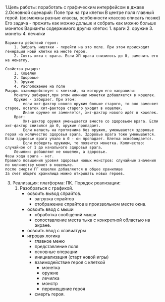 1.Цель работы:
	поработать с графическим интерфейсом в джаве
2.Основной сценарий:
	Поле три на три клетки
	В центре поля главный герой. (возможны разные классы, особенности классов описать позже)
	Его задача - прожить как можно дольше и собрать как можно больше монеток
	Варианты содержимого других клеток:
		1. враги
		2. оружие 
		3. монеты
  		4. лечилки
		
	Варианты действий героя:
		1. Забрать ништяки - перейти на это поле. При этом происходит генерация новй клетки на месте героя.
		2. Снять хиты с врага. Если ХП врага снизилось до 0, заменить его на монетку.
		
	Свойства рыцаря:
		1. Кошелек
		2. Здоровье
		3. Оружие
		4. Расположение на поле
	Рыцарь взаимодействует с клеткой, на которую его направили: 
		Монетку забирает,при этом номинал монетки добавляется в кошелек.
		Оружие - забирает. При этом:
			если хит-фактор нового оружия больше старого, то оно заменяет старое, остаток хит-фактора старого уходит в кошелек.
			Иначе оружие не заменяется, хит-фактор нового идёт в кошелек.
		Враг:
			Хит-фактор оружия уменьшается вместе со здоровьем врага. Если хит-фактор снизился до 0, оружие пропадает.
			Если напасть на противника без оружия, уменьшается здоровье героя на количество здоровья врага. Здоровье врага тоже уменьшается. Если здоровье врага упало в 0 - он пропадает. Клетка освобождается.
			Если победить оружием, то появится монетка. Количество: случайное от 1 до начального здоровья врага.
		Лечилки: добавляют не кошелек, а здоровье.
	Фазы хода врага - нет.
	Правило повышения уровня здоровья новых монстров: случайные значения по количеству монет в кошельке.
	после смерти ГГ кошелек добавляется в общее хранилише
	За счет общего хранилища можно открывать новых героев.
3. Реализация:
	платформа: ПК.
	Порядок реализации:
	1. Разобраться с графикой.
		- освоить вывод спрайтов.
			- загрузка спрайтов
			- отображение спрайтов в произвольном месте окна.
		- освоить ввод с мыши
			- обработка сообщений мыши
			- сопоставление места тыка с конкретной областью на экране.
		- освоить ввод с клавиатуры
		- игровая логика
			- главное меню
			- представление поля
			- основные операции
			 - инициализация (старт новой игры)
			 - взаимодействие героя с клеткой
				- монетка
				- оружие
				- лечилка
				- монстр
				- перемещение героя
			 - смерть героя.
